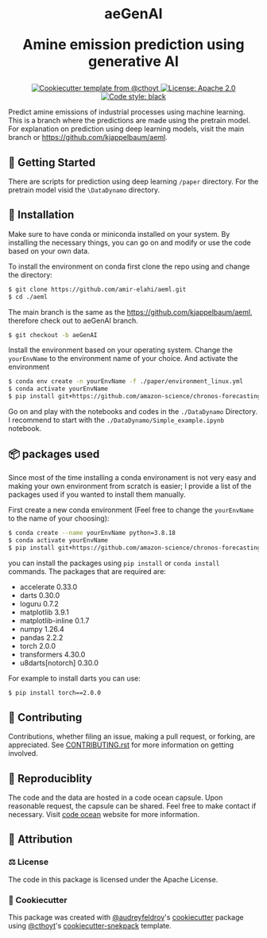 <!-- @format -->

<h1 align="center">
  aeGenAI

Amine emission prediction using generative AI

</h1>

<p align="center">
    </a>
    <a href="https://github.com/cthoyt/cookiecutter-python-package">
        <img alt="Cookiecutter template from @cthoyt" src="https://img.shields.io/badge/Cookiecutter-python--package-yellow" />
    </a>
    <a href="https://github.com/amir-elahi/aeml/blob/aeGenAI/LICENSE">
        <img alt="License: Apache 2.0" src="https://img.shields.io/badge/License-Apache%202.0-blue.svg" />
    </a>
    <a href='https://github.com/psf/black'>
        <img src='https://img.shields.io/badge/code%20style-black-000000.svg' alt='Code style: black' />
    </a>
</p>

Predict amine emissions of industrial processes using machine learning. This is a branch where the predictions are made using the pretrain model. For explanation on prediction using deep learning models, visit the main branch or https://github.com/kjappelbaum/aeml.

## 💪 Getting Started

There are scripts for prediction using deep learning `/paper` directory. For the pretrain model visid the `\DataDynamo` directory.

## 🚀 Installation

Make sure to have conda or miniconda installed on your system. By installing the necessary things, you can go on and modify or use the code based on your own data.

To install the environment on conda first clone the repo using and change the directory:

```bash
$ git clone https://github.com/amir-elahi/aeml.git
$ cd ./aeml
```

The main branch is the same as the https://github.com/kjappelbaum/aeml, therefore check out to aeGenAI branch.

```bash
$ git checkout -b aeGenAI
```

Install the environment based on your operating system. Change the `yourEnvName` to the environment name of your choice. And activate the environment

```bash
$ conda env create -n yourEnvName -f ./paper/environment_linux.yml
$ conda activate yourEnvName
$ pip install git+https://github.com/amazon-science/chronos-forecasting.git
```

Go on and play with the notebooks and codes in the `./DataDynamo` Directory. I recommend to start with the `./DataDynamo/Simple_example.ipynb` notebook.

## 📦 packages used

Since most of the time installing a conda environament is not very easy and making your own environment from scratch is easier; I provide a list of the packages used if you wanted to install them manually.

First create a new conda environment (Feel free to change the `yourEnvName` to the name of your choosing):

```bash
$ conda create --name yourEnvName python=3.8.18
$ conda activate yourEnvName
$ pip install git+https://github.com/amazon-science/chronos-forecasting.git
```

you can install the packages using `pip install` or `conda install` commands. The packages that are required are:

- accelerate 0.33.0
- darts 0.30.0
- loguru 0.7.2
- matplotlib 3.9.1
- matplotlib-inline 0.1.7
- numpy 1.26.4
- pandas 2.2.2
- torch 2.0.0
- transformers 4.30.0
- u8darts[notorch] 0.30.0

For example to install darts you can use:

```bash
$ pip install torch==2.0.0
```

## 👐 Contributing

Contributions, whether filing an issue, making a pull request, or forking, are appreciated. See
[CONTRIBUTING.rst](https://github.com/amir-elahi/aeml/blob/develop/CONTRIBUTING.rst) for more information on getting involved.

## 🔁 Reproduciblity

The code and the data are hosted in a code ocean capsule. Upon reasonable request, the capsule can be shared. Feel free to make contact if necessary. Visit [code ocean](https://codeocean.com/) website for more information.

## 👋 Attribution

### ⚖️ License

The code in this package is licensed under the Apache License.

<!--
### 📖 Citation

Citation goes here!
-->

### 🍪 Cookiecutter

This package was created with [@audreyfeldroy](https://github.com/audreyfeldroy)'s
[cookiecutter](https://github.com/cookiecutter/cookiecutter) package using [@cthoyt](https://github.com/cthoyt)'s
[cookiecutter-snekpack](https://github.com/cthoyt/cookiecutter-snekpack) template.

